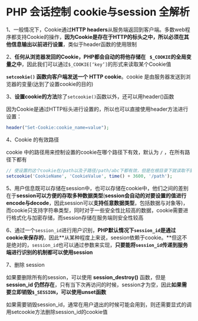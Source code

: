 # PHP 会话控制 cookie与session 全解析

1、一般情况下，Cookie通过**HTTP headers**从服务端返回到客户端。多数web程序都支持Cookie的操作，**因为Cookie是存在于HTTP的标头之中，所以必须在其他信息输出以前进行设置**，类似于header函数的使用限制

2、**任何从浏览器发回的Cookie，PHP都会自动的将他存储在 ` $_COOKIE`的全局变量之中**，因此我们可以通过` $_COOKIE[‘key’] `的形式来读取某个Cookie值

**`setcookie()` 函数向客户端发送一个 HTTP cookie**。cookie 是由服务器发送到浏览器的变量(达到了设置cookie的目的)

3、**设置cookie的方法**除了`setcookie()`函数以外，还可以用header()函数

因为Cookie是通过HTTP标头进行设置的，所以也可以直接使用header方法进行设置：

```php
header("Set-Cookie:cookie_name=value");
```

4、Cookie 的有效路径

cookie 中的路径用来控制设置的cookie在哪个路径下有效，默认为 `/` ，在所有路径下都有

```php
// 使设置的这个cookie在/path以及子路径/path/abc下都有效，但是在根目录下就读取不到这个cookie值。
setcookie('CookieName', 'CookieValue', time() + 3600, '/path');
```

5、用户信息既可以存储在session中，也可以存储在cookie中，他们之间的差别在于**session可以方便的存取多种数据类型**(**session会自动的对要设置的值进行encode与decode**，因此session可以**支持任意数据类型**，包括数据与对象等)，而cookie只支持字符串类型，同时对于一些安全性比较高的数据，cookie需要进行格式化与加密存储，而session存储在服务端则安全性较高

6、通过一个`session_id`进行用户识别，**PHP默认情况下`session_id`是通过cookie来保存的**，因此**从某种程度上来说，seesion依赖于cookie。**但这不是绝对的，`session_id`也可以通过参数来实现，**只要能将`session_id`传递到服务端进行识别的机制都可以使用session**

7、删除 session

如果要删除所有的session，可以使用 **session_destroy()** 函数，但是 **session_id 仍然存在**，只有当下次再访问的时候，session才为空，因此**如果需要立即销毁`$_SESSION`，可以使用unset函数**

如果需要销毁session_id，通常在用户退出的时候可能会用到，则还需要显式的调用setcookie方法删除session_id的cookie值


































